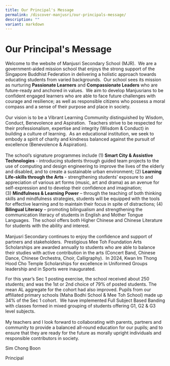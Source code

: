 ```yaml
---
title: Our Principal's Message
permalink: /discover-manjusri/our-principals-message/
description: ""
variant: markdown
---
```

<h1><strong>Our Principal's Message</strong></h1>
<p>Welcome to the website of Manjusri Secondary School (MJR).&nbsp; We are
a government-aided mission school that enjoys the strong support of the
Singapore Buddhist Federation in delivering a holistic approach towards
educating students from varied backgrounds.&nbsp; Our school sees its mission
as nurturing&nbsp;<strong>Passionate Learners</strong>&nbsp;and&nbsp;<strong>Compassionate Leaders</strong>&nbsp;who
are future-ready and anchored in values.&nbsp; We aim to develop Manjusrians
to be confident engaged learners who are able to face future challenges
with courage and resilience; as well as responsible citizens who possess
a moral compass and a sense of their purpose and place in society.&nbsp;
<br>
<br>Our vision is to be a Vibrant Learning Community distinguished by Wisdom,
Conduct, Benevolence and Aspiration.&nbsp; Teachers strive to be respected
for their professionalism, expertise and integrity (Wisdom &amp; Conduct)
in building a culture of learning.&nbsp; As an educational institution,
we seek to embody a spirit of charity and kindness balanced against the
pursuit of excellence (Benevolence &amp; Aspiration).&nbsp;&nbsp;
<br>
<br>The school’s signature programmes include (1)&nbsp;<strong>Smart City &amp; Assistive Technologies</strong>&nbsp;-
introducing students through guided team projects to the use of computing
and design engineering to improve the lives of the elderly and disabled,
and to create a sustainable urban environment; (2)&nbsp;<strong>Learning Life-skills through the Arts</strong>&nbsp;-
strengthening students’ exposure to and appreciation of various art forms
(music, art and drama) as an avenue for self-expression and to develop
their confidence and imagination; (3)&nbsp;<strong>Mindfulness &amp; Learning Power</strong>&nbsp;–
through the teaching of both thinking skills and mindfulness strategies,
students will be equipped with the tools for effective learning and to
maintain their focus in spite of distractions; (4) <strong>Bilingual Literacy</strong> –
promoting bilingualism and strengthening the communication literacy of
students in English and Mother Tongue Languages.&nbsp; The school offers
both Higher Chinese and Chinese Literature for students with the ability
and interest.
<br>
<br>Manjusri Secondary continues to enjoy the confidence and support of partners
and stakeholders. &nbsp;Prestigious Mee Toh Foundation Arts Scholarships
are awarded annually to students who are able to balance their studies
with active contribution in the arts (Concert Band, Chinese Dance, Chinese
Orchestra, Choir, Calligraphy).&nbsp; In 2024, Kwan Im Thong Hood Cho Temple
Scholarships for excellence in Uniformed Groups leadership and in Sports
were inaugurated.</p>
<p>For this year’s Sec 1 posting exercise, the school received about 250
students; and was the&nbsp;1st or 2nd choice&nbsp;of 79% of posted students.
The mean AL aggregate for the cohort had also improved. Pupils from our
affiliated primary schools (Maha Bodhi School &amp; Mee Toh School) made
up 34% of the Sec 1 cohort.&nbsp; We have implemented Full Subject Based
Banding with classes formed in mixed grouping of students offering G1,
G2 &amp; G3 level subjects.
<br>
<br>My teachers and I look forward to collaborating with parents, partners
and community to provide a balanced all-round education for our pupils;
and to ensure that they are ready for the future as morally upright individuals
and responsible contributors in society.</p>
<p>Sim Chong Boon</p>
<p>Principal</p>